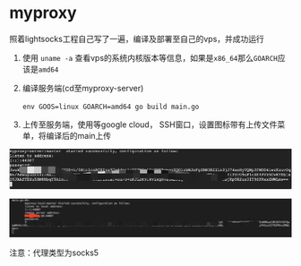 # myproxy
照着lightsocks工程自己写了一遍，编译及部署至自己的vps，并成功运行

1. 使用 `uname -a` 查看vps的系统内核版本等信息，如果是`x86_64`那么`GOARCH`应该是`amd64`

2. 编译服务端(cd至myproxy-server)

   `env GOOS=linux GOARCH=amd64 go build main.go`

3. 上传至服务端，使用等google cloud， SSH窗口，设置图标带有上传文件菜单，将编译后的main上传

![local-start](https://github.com/elo5/myproxy/blob/main/assets/server-started.png)

![local-start](https://github.com/elo5/myproxy/blob/main/assets/local-started.png)

注意：代理类型为socks5